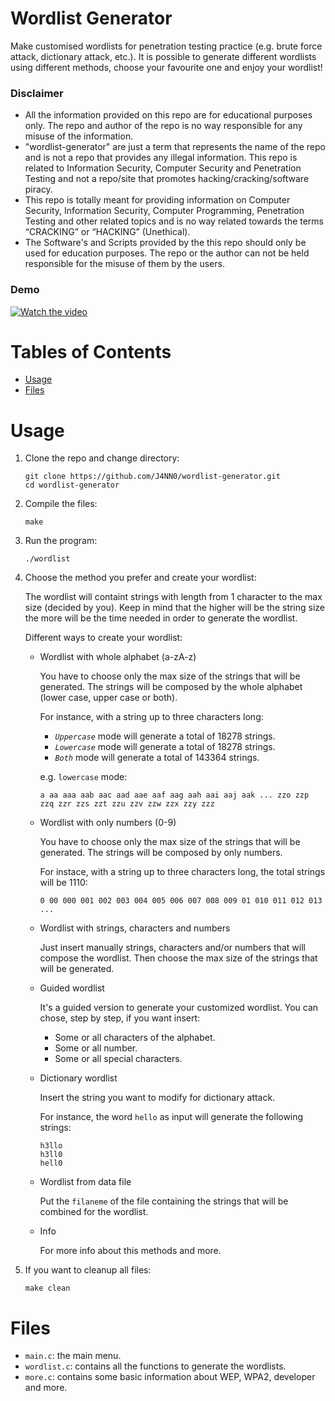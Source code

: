 # Wordlist Generator

Make customised wordlists for penetration testing practice (e.g. brute force attack, dictionary attack, etc.). It is possible to generate different wordlists using different methods, choose your favourite one and enjoy your wordlist!

### Disclaimer

- All the information provided on this repo are for educational purposes only. The repo and author of the repo is no way responsible for any misuse of the information.
- "wordlist-generator" are just a term that represents the name of the repo and is not a repo that provides any illegal information. This repo is related to Information Security, Computer Security and Penetration Testing and not a repo/site that promotes hacking/cracking/software piracy.
- This repo is totally meant for providing information on Computer Security, Information Security, Computer Programming, Penetration Testing and other related topics and is no way related towards the terms “CRACKING” or “HACKING” (Unethical).
- The Software's and Scripts provided by the this repo should only be used for education purposes. The repo or the author can not be held responsible for the misuse of them by the users.

### Demo

[![Watch the video](https://img.youtube.com/vi/stTbTtPT40s/maxresdefault.jpg)](https://youtu.be/stTbTtPT40s)

# Tables of Contents

- [Usage](https://github.com/J4NN0/wordlist-generator#usage)
- [Files](https://github.com/J4NN0/wordlist-generator#files)

# Usage

1. Clone the repo and change directory:

       git clone https://github.com/J4NN0/wordlist-generator.git
       cd wordlist-generator

2. Compile the files:

       make

3. Run the program:

       ./wordlist

4. Choose the method you prefer and create your wordlist:

   The wordlist will containt strings with length from 1 character to the max size (decided by you). Keep in mind that the higher will be the string size the more will be the time needed in order to generate the wordlist.

   Different ways to create your wordlist:

      - Wordlist with whole alphabet (a-zA-z)

         You have to choose only the max size of the strings that will be generated. The strings will be composed by the whole alphabet (lower case, upper case or both).

         For instance, with a string up to three characters long:

         - *`Uppercase`* mode will generate a total of 18278 strings.
         - *`Lowercase`* mode will generate a total of 18278 strings.
         - *`Both`* mode will generate a total of 143364 strings.

         e.g. `lowercase` mode:

            a aa aaa aab aac aad aae aaf aag aah aai aaj aak ... zzo zzp zzq zzr zzs zzt zzu zzv zzw zzx zzy zzz

      - Wordlist with only numbers (0-9)

         You have to choose only the max size of the strings that will be generated. The strings will be composed by only numbers.

         For instace, with a string up to three characters long, the total strings will be 1110:

            0 00 000 001 002 003 004 005 006 007 008 009 01 010 011 012 013 ...

      - Wordlist with strings, characters and numbers

         Just insert manually strings, characters and/or numbers that will compose the wordlist. Then choose the max size of the strings that will be generated.

      - Guided wordlist

         It's a guided version to generate your customized wordlist. You can chose, step by step, if you want insert:

         - Some or all characters of the alphabet.
         - Some or all number.
         - Some or all special characters.

      - Dictionary wordlist

         Insert the string you want to modify for dictionary attack. 

         For instance, the word `hello` as input will generate the following strings:

            h3llo
            h3ll0
            hell0

      - Wordlist from data file

         Put the `filaneme` of the file containing the strings that will be combined for the wordlist.

      - Info

         For more info about this methods and more.

5. If you want to cleanup all files:

       make clean

# Files
        
- `main.c`: the main menu.
- `wordlist.c`: contains all the functions to generate the wordlists.
- `more.c`: contains some basic information about WEP, WPA2, developer and more.
